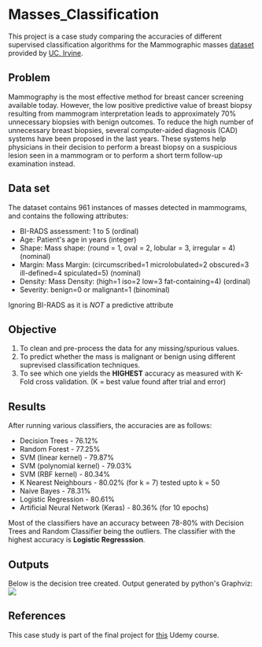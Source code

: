 # Masses_Classification
This project is a case study comparing the accuracies of different supervised classification algorithms for the Mammographic masses [dataset](https://archive.ics.uci.edu/ml/datasets/Mammographic+Mass) provided by [UC, Irvine](https://uci.edu/).

## Problem
Mammography is the most effective method for breast cancer screening available today. However, the low positive predictive value of breast biopsy resulting from mammogram interpretation leads to approximately 70% unnecessary biopsies with benign outcomes. To reduce the high number of unnecessary breast biopsies, several computer-aided diagnosis (CAD) systems have been proposed in the last years. These systems help physicians in their decision to perform a breast biopsy on a suspicious lesion seen in a mammogram or to perform a short term follow-up examination instead.

## Data set
The dataset contains 961 instances of masses detected in mammograms, and contains the following attributes:
* BI-RADS assessment: 1 to 5 (ordinal)
* Age: Patient's age in years (integer)
* Shape: Mass shape: (round = 1, oval = 2, lobular = 3, irregular = 4) (nominal)
* Margin: Mass Margin: (circumscribed=1 microlobulated=2 obscured=3 ill-defined=4 spiculated=5) (nominal)
* Density: Mass Density: (high=1 iso=2 low=3 fat-containing=4) (ordinal)
* Severity: benign=0 or malignant=1 (binominal)

Ignoring BI-RADS as it is _NOT_ a predictive attribute

## Objective
1. To clean and pre-process the data for any missing/spurious values.
2. To predict whether the mass is malignant or benign using different suprevised classification techniques.
3. To see which one yields the **HIGHEST** accuracy as measured with K-Fold cross validation. (K = best value found after trial and error)

## Results
After running various classifiers, the accuracies are as follows:
* Decision Trees - 76.12%
* Random Forest - 77.25%
* SVM (linear kernel) - 79.87%
* SVM (polynomial kernel) - 79.03%
* SVM (RBF kernel) - 80.34%
* K Nearest Neighbours - 80.02% (for k = 7) tested upto k = 50
* Naive Bayes - 78.31%
* Logistic Regression - 80.61%
* Artificial Neural Network (Keras) - 80.36% (for 10 epochs)

Most of the classifiers have an accuracy between 78-80% with Decision Trees and Random Classifier being the outliers.
The classifier with the highest accuracy is **Logistic Regresssion**. 

## Outputs

Below is the decision tree created. Output generated by python's Graphviz:
![](../Pictures/download.png)

## References
This case study is part of the final project for [this](https://www.udemy.com/data-science-and-machine-learning-with-python-hands-on/) Udemy course.


